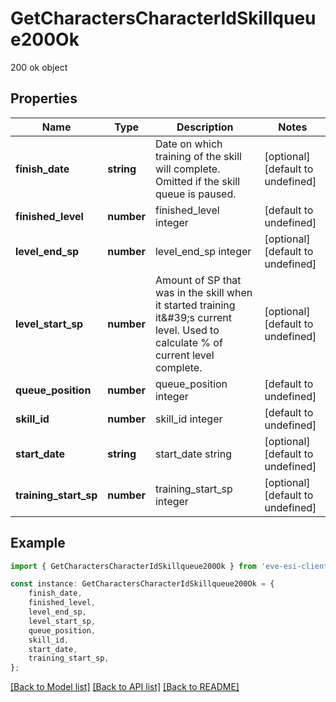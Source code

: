 # GetCharactersCharacterIdSkillqueue200Ok

200 ok object

## Properties

Name | Type | Description | Notes
------------ | ------------- | ------------- | -------------
**finish_date** | **string** | Date on which training of the skill will complete. Omitted if the skill queue is paused. | [optional] [default to undefined]
**finished_level** | **number** | finished_level integer | [default to undefined]
**level_end_sp** | **number** | level_end_sp integer | [optional] [default to undefined]
**level_start_sp** | **number** | Amount of SP that was in the skill when it started training it\&#39;s current level. Used to calculate % of current level complete. | [optional] [default to undefined]
**queue_position** | **number** | queue_position integer | [default to undefined]
**skill_id** | **number** | skill_id integer | [default to undefined]
**start_date** | **string** | start_date string | [optional] [default to undefined]
**training_start_sp** | **number** | training_start_sp integer | [optional] [default to undefined]

## Example

```typescript
import { GetCharactersCharacterIdSkillqueue200Ok } from 'eve-esi-client-ts';

const instance: GetCharactersCharacterIdSkillqueue200Ok = {
    finish_date,
    finished_level,
    level_end_sp,
    level_start_sp,
    queue_position,
    skill_id,
    start_date,
    training_start_sp,
};
```

[[Back to Model list]](../README.md#documentation-for-models) [[Back to API list]](../README.md#documentation-for-api-endpoints) [[Back to README]](../README.md)
